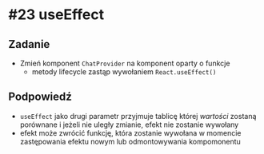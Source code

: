 # #23 useEffect

## Zadanie

- Zmień komponent `ChatProvider` na komponent oparty o funkcje
  - metody lifecycle zastąp wywołaniem `React.useEffect()`

## Podpowiedź

- `useEffect` jako drugi parametr przyjmuje tablicę której _wartości_ zostaną porównane i jeżeli nie uległy zmianie, efekt nie zostanie wywołany
- efekt może zwrócić funkcję, która zostanie wywołana w momencie zastępowania efektu nowym lub odmontowywania kompomonentu
